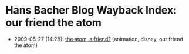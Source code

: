 # Hans Bacher Blog Wayback Index: our friend the atom

* 2009-05-27 (14:28): [the atom, a friend?](https://web.archive.org/web/https://one1more2time3.wordpress.com/2009/05/27/the-atom-a-friend/) (animation, disney, our friend the atom)